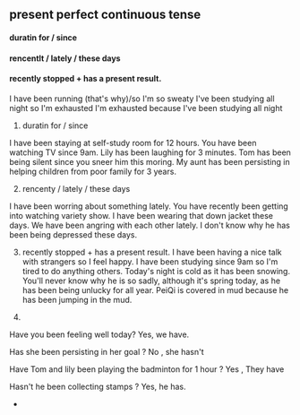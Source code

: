 ## present perfect continuous tense

#### duratin for / since

#### rencentlt / lately / these days 

#### recently stopped + has a present result.
I have been running (that's why)/so I'm so sweaty
I've been studying all night so I'm exhausted 
I'm exhausted because I've been studying all night


1. duratin for / since

I have been staying at self-study room for 12 hours.
You have been watching TV since 9am.
Lily has been laughing for 3 minutes.
Tom has been being silent since you sneer him this moring.
My aunt has been persisting in helping children from poor family for 3 years.

2. rencenty / lately / these days 

I have been worring about something lately.
You have recently been getting into watching variety show.
I have been wearing that down jacket these days.
We have been angring with each other lately.
I don't know why he has been being depressed these days.

3. recently stopped + has a present result.
I have been having a nice talk with strangers so I feel happy.
I have been studying since 9am so I'm tired to do anything others.
Today's night is cold as it has been snowing.
You'll never know why he is so sadly, although it's spring today, as he has been being unlucky for all year.
PeiQi is covered in mud because he has been jumping in the mud.


4. 
Have you been feeling well today?   Yes, we have.

Has she been persisting in her goal ?   No , she hasn't

Have Tom and lily been playing the badminton for 1 hour ?   Yes , They have

Hasn't he been collecting stamps ? Yes, he has.


-
